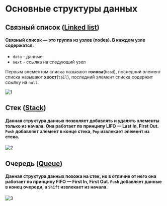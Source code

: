 # Основные структуры данных

## Связный список ([Linked list](https://github.com/mmmaxonchik/data-structure-js/blob/main/LinkedList.js))
#### Связный список — это группа из узлов (nodes). В каждом узле содержатся:
- `data` - данные
- `next` - ссылка на следующий узел

Первым элементом списка называют **голова**(``head``), последний элемент списка называют **хвост**(``tail``), последний элемент списка содержит ссылку на ``null``.

![1](https://avatars.mds.yandex.net/get-lpc/403342/d92655b4-2807-4b81-8608-533a836b120f/width_1280_q70 "Связный список")

## Стек ([Stack](https://github.com/mmmaxonchik/data-structure-js/blob/main/Stack.js))
#### Данная структура данных позволяет добавлять и удалять элементы только из начала. Она работает по принципу LIFO — Last In, First Out. `Push` добавляет элемент в конце стека, `Pop` извлекает элемент из стека.

![2](https://avatars.mds.yandex.net/get-lpc/1527204/46e345db-7e1f-4a4d-a3fc-08d277cff6d6/width_1280_q70 "Стек")

## Очередь ([Queue](https://github.com/mmmaxonchik/data-structure-js/blob/main/Queue.js))
#### Данная структура данных похожа на стек, но в отличие от него она работает по принципу FIFO — First In, First Out. `Push` добавляет данные в конец очереди, а `Shift` извлекает из начала. 

![3](https://avatars.mds.yandex.net/get-lpc/1220100/d9a35f3b-452b-4870-af45-475040576afd/width_1280_q70 "Очередь (Queue)")
